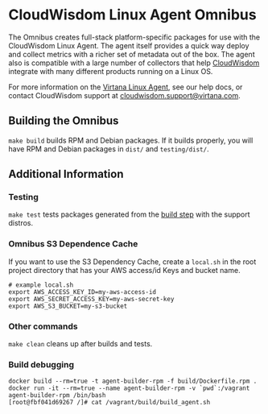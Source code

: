 CloudWisdom Linux Agent Omnibus
===============================

The Omnibus creates full-stack platform-specific packages for use with the CloudWisdom Linux Agent. The agent itself provides a quick way deploy and collect metrics with a richer set of metadata out of the box. The agent also is compatible with a large number of collectors that help [CloudWisdom](https://www.virtana.com/products/cloudwisdom/) integrate with many different products running on a Linux OS.

For more information on the [Virtana Linux Agent](https://docs.virtana.com/en/linux-agent.html), see our help docs, or contact CloudWisdom support at [cloudwisdom.support@virtana.com](mailto:cloudwisdom.support@virtana.com).

Building the Omnibus<a name="build"></a>
---------------------

`make build` builds RPM and Debian packages. If it builds properly, you will have RPM and Debian packages in `dist/` and `testing/dist/`.

Additional Information
-----------------------

### Testing

`make test` tests packages generated from the [build step](#build) with the support distros.

### Omnibus S3 Dependence Cache
If you want to use the S3 Dependency Cache, create a `local.sh` in the root project
directory that has your AWS access/id Keys and bucket name.

    # example local.sh
    export AWS_ACCESS_KEY_ID=my-aws-access-id
    export AWS_SECRET_ACCESS_KEY=my-aws-secret-key
    export AWS_S3_BUCKET=my-s3-bucket

### Other commands

`make clean` cleans up after builds and tests.


### Build debugging


    docker build --rm=true -t agent-builder-rpm -f build/Dockerfile.rpm .
    docker run -it --rm=true --name agent-builder-rpm -v `pwd`:/vagrant agent-builder-rpm /bin/bash
    [root@fbf041d69267 /]# cat /vagrant/build/build_agent.sh
